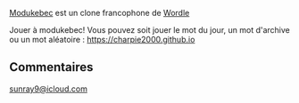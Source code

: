 
[Modukebec](https://charpie2000.github.io) est un clone francophone de [Wordle](https://www.powerlanguage.co.uk/wordle/)

Jouer à modukebec! Vous pouvez soit jouer le mot du jour, un mot d'archive ou un mot aléatoire : https://charpie2000.github.io




## Commentaires

[sunray9@icloud.com](mailto:sunray9@icloud.com?subject=Commentaire)
